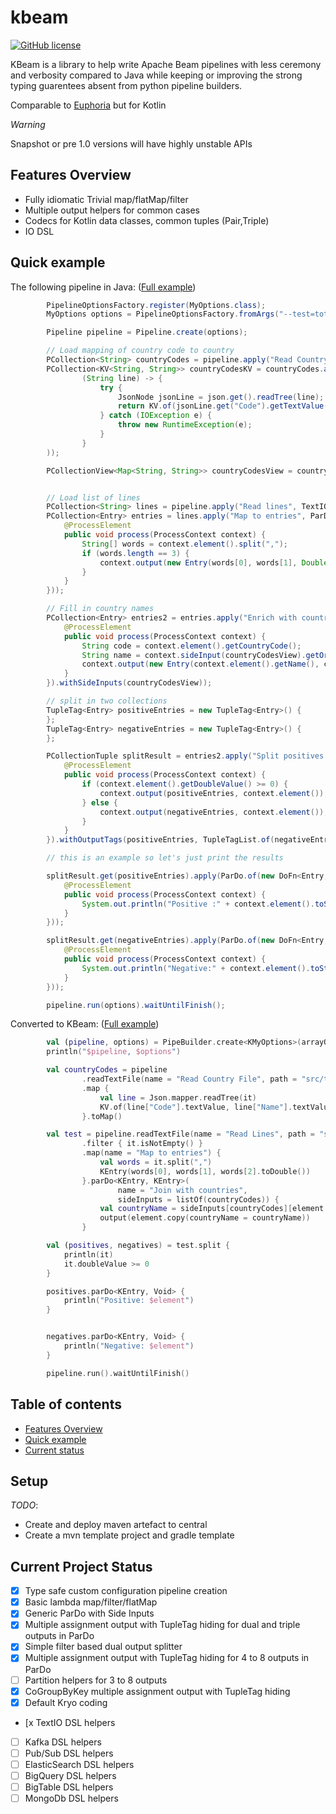 # kbeam
[![GitHub license](https://img.shields.io/badge/license-Apache%20License%202.0-blue.svg?style=flat)](http://www.apache.org/licenses/LICENSE-2.0)

KBeam is a library to help write Apache Beam pipelines with less ceremony and verbosity compared to Java while keeping or improving the strong typing guarentees absent from python pipeline builders.

Comparable to [Euphoria](https://beam.apache.org/roadmap/euphoria/) but for Kotlin

*Warning*

Snapshot or pre 1.0 versions will have highly unstable APIs

## Features Overview

* Fully idiomatic Trivial map/flatMap/filter   
* Multiple output helpers for common cases
* Codecs for Kotlin data classes, common tuples (Pair,Triple)
* IO DSL

## Quick example

The following pipeline in Java:
([Full example](https://github.com/pujo-j/kbeam/blob/master/src/test/java/com/sfeir/open/kbeam/SamplePipeline.java)) 
```java
        PipelineOptionsFactory.register(MyOptions.class);
        MyOptions options = PipelineOptionsFactory.fromArgs("--test=toto").withValidation().as(MyOptions.class);

        Pipeline pipeline = Pipeline.create(options);

        // Load mapping of country code to country
        PCollection<String> countryCodes = pipeline.apply("Read Country File", TextIO.read().from("src/test/resources/country_codes.jsonl"));
        PCollection<KV<String, String>> countryCodesKV = countryCodes.apply("Parse", MapElements.into(TypeDescriptors.kvs(TypeDescriptors.strings(), TypeDescriptors.strings())).via(
                (String line) -> {
                    try {
                        JsonNode jsonLine = json.get().readTree(line);
                        return KV.of(jsonLine.get("Code").getTextValue(), jsonLine.get("Name").getTextValue());
                    } catch (IOException e) {
                        throw new RuntimeException(e);
                    }
                }
        ));

        PCollectionView<Map<String, String>> countryCodesView = countryCodesKV.apply(View.asMap());


        // Load list of lines
        PCollection<String> lines = pipeline.apply("Read lines", TextIO.read().from("src/test/resources/test.csv"));
        PCollection<Entry> entries = lines.apply("Map to entries", ParDo.of(new DoFn<String, Entry>() {
            @ProcessElement
            public void process(ProcessContext context) {
                String[] words = context.element().split(",");
                if (words.length == 3) {
                    context.output(new Entry(words[0], words[1], Double.parseDouble(words[2])));
                }
            }
        }));

        // Fill in country names
        PCollection<Entry> entries2 = entries.apply("Enrich with country name", ParDo.of(new DoFn<Entry, Entry>() {
            @ProcessElement
            public void process(ProcessContext context) {
                String code = context.element().getCountryCode();
                String name = context.sideInput(countryCodesView).getOrDefault(code, "unknown");
                context.output(new Entry(context.element().getName(), context.element().getCountryCode(), context.element().getDoubleValue(), name));
            }
        }).withSideInputs(countryCodesView));

        // split in two collections
        TupleTag<Entry> positiveEntries = new TupleTag<Entry>() {
        };
        TupleTag<Entry> negativeEntries = new TupleTag<Entry>() {
        };

        PCollectionTuple splitResult = entries2.apply("Split positives and negatives", ParDo.of(new DoFn<Entry, Entry>() {
            @ProcessElement
            public void process(ProcessContext context) {
                if (context.element().getDoubleValue() >= 0) {
                    context.output(positiveEntries, context.element());
                } else {
                    context.output(negativeEntries, context.element());
                }
            }
        }).withOutputTags(positiveEntries, TupleTagList.of(negativeEntries)));

        // this is an example so let's just print the results

        splitResult.get(positiveEntries).apply(ParDo.of(new DoFn<Entry, Void>() {
            @ProcessElement
            public void process(ProcessContext context) {
                System.out.println("Positive :" + context.element().toString());
            }
        }));

        splitResult.get(negativeEntries).apply(ParDo.of(new DoFn<Entry, Void>() {
            @ProcessElement
            public void process(ProcessContext context) {
                System.out.println("Negative:" + context.element().toString());
            }
        }));

        pipeline.run(options).waitUntilFinish();

```

Converted to KBeam:
([Full example](https://github.com/pujo-j/kbeam/blob/master/src/test/kotlin/com/sfeir/open/kbeam/SamplePipelineKotlin.kt))
```kotlin
        val (pipeline, options) = PipeBuilder.create<KMyOptions>(arrayOf("--test=toto"))
        println("$pipeline, $options")

        val countryCodes = pipeline
                .readTextFile(name = "Read Country File", path = "src/test/resources/country_codes.jsonl")
                .map {
                    val line = Json.mapper.readTree(it)
                    KV.of(line["Code"].textValue, line["Name"].textValue)
                }.toMap()

        val test = pipeline.readTextFile(name = "Read Lines", path = "src/test/resources/test.csv")
                .filter { it.isNotEmpty() }
                .map(name = "Map to entries") {
                    val words = it.split(",")
                    KEntry(words[0], words[1], words[2].toDouble())
                }.parDo<KEntry, KEntry>(
                        name = "Join with countries",
                        sideInputs = listOf(countryCodes)) {
                    val countryName = sideInputs[countryCodes][element.countryCode] ?: "unknown"
                    output(element.copy(countryName = countryName))
                }

        val (positives, negatives) = test.split {
            println(it)
            it.doubleValue >= 0
        }

        positives.parDo<KEntry, Void> {
            println("Positive: $element")
        }


        negatives.parDo<KEntry, Void> {
            println("Negative: $element")
        }

        pipeline.run().waitUntilFinish()
```
## Table of contents
* [Features Overview](#features-overview)
* [Quick example](#quick-example)
* [Current status](#current-project-status)

## Setup

*TODO*: 
* Create and deploy maven artefact to central
* Create a mvn template project and gradle template

## Current Project Status

- [x] Type safe custom configuration pipeline creation
- [x] Basic lambda map/filter/flatMap
- [x] Generic ParDo with Side Inputs
- [x] Multiple assignment output with TupleTag hiding for dual and triple outputs in ParDo
- [x] Simple filter based dual output splitter
- [x] Multiple assignment output with TupleTag hiding for 4 to 8 outputs in ParDo
- [ ] Partition helpers for 3 to 8 outputs
- [x] CoGroupByKey multiple assignment output with TupleTag hiding
- [x] Default Kryo coding
- [x TextIO DSL helpers
- [ ] Kafka DSL helpers
- [ ] Pub/Sub DSL helpers
- [ ] ElasticSearch DSL helpers
- [ ] BigQuery DSL helpers
- [ ] BigTable DSL helpers
- [ ] MongoDb DSL helpers

